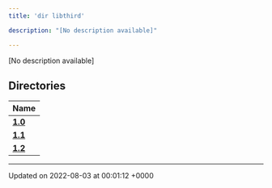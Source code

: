 ```yaml
---
title: 'dir libthird'

description: "[No description available]"

---
```







[No description available]

## Directories

| Name           |
| -------------- |
| **[1.0](/documentation/code/colliderbit_development/files/dir_8f73f5946d66c349bdd8f7018e5320bf/#dir-1.0)**  |
| **[1.1](/documentation/code/colliderbit_development/files/dir_a845c478c438a6141c8d029c79108bfd/#dir-1.1)**  |
| **[1.2](/documentation/code/colliderbit_development/files/dir_7f992b9dc14fc5ffaba8620ee097a6ff/#dir-1.2)**  |






-------------------------------

Updated on 2022-08-03 at 00:01:12 +0000
